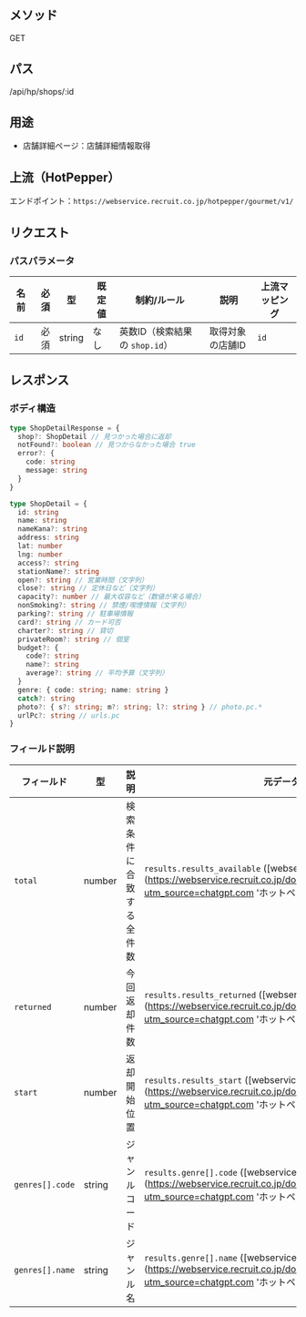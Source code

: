 ## メソッド

GET

## パス

/api/hp/shops/:id

## 用途

- 店舗詳細ページ：店舗詳細情報取得

## 上流（HotPepper）

エンドポイント：`https://webservice.recruit.co.jp/hotpepper/gourmet/v1/`

## リクエスト

### パスパラメータ

| 名前 | 必須 | 型     | 既定値 | 制約/ルール                    | 説明             | 上流マッピング |
| ---- | ---: | ------ | ------ | ------------------------------ | ---------------- | -------------- |
| `id` | 必須 | string | なし   | 英数ID（検索結果の `shop.id`） | 取得対象の店舗ID | `id`           |

## レスポンス

### ボディ構造

```ts
type ShopDetailResponse = {
  shop?: ShopDetail // 見つかった場合に返却
  notFound?: boolean // 見つからなかった場合 true
  error?: {
    code: string
    message: string
  }
}

type ShopDetail = {
  id: string
  name: string
  nameKana?: string
  address: string
  lat: number
  lng: number
  access?: string
  stationName?: string
  open?: string // 営業時間（文字列）
  close?: string // 定休日など（文字列）
  capacity?: number // 最大収容など（数値が来る場合）
  nonSmoking?: string // 禁煙/喫煙情報（文字列）
  parking?: string // 駐車場情報
  card?: string // カード可否
  charter?: string // 貸切
  privateRoom?: string // 個室
  budget?: {
    code?: string
    name?: string
    average?: string // 平均予算（文字列）
  }
  genre: { code: string; name: string }
  catch?: string
  photo?: { s?: string; m?: string; l?: string } // photo.pc.*
  urlPc?: string // urls.pc
}
```

### フィールド説明

| フィールド      | 型     | 説明                     | 元データ                                                                                                                                                                          |
| --------------- | ------ | ------------------------ | --------------------------------------------------------------------------------------------------------------------------------------------------------------------------------- |
| `total`         | number | 検索条件に合致する全件数 | `results.results_available` ([webservice.recruit.co.jp](https://webservice.recruit.co.jp/doc/hotpepper/reference.html?utm_source=chatgpt.com 'ホットペッパー | APIリファレンス')) |
| `returned`      | number | 今回返却件数             | `results.results_returned` ([webservice.recruit.co.jp](https://webservice.recruit.co.jp/doc/hotpepper/reference.html?utm_source=chatgpt.com 'ホットペッパー | APIリファレンス'))  |
| `start`         | number | 返却開始位置             | `results.results_start` ([webservice.recruit.co.jp](https://webservice.recruit.co.jp/doc/hotpepper/reference.html?utm_source=chatgpt.com 'ホットペッパー | APIリファレンス'))     |
| `genres[].code` | string | ジャンルコード           | `results.genre[].code` ([webservice.recruit.co.jp](https://webservice.recruit.co.jp/doc/hotpepper/reference.html?utm_source=chatgpt.com 'ホットペッパー | APIリファレンス'))      |
| `genres[].name` | string | ジャンル名               | `results.genre[].name` ([webservice.recruit.co.jp](https://webservice.recruit.co.jp/doc/hotpepper/reference.html?utm_source=chatgpt.com 'ホットペッパー | APIリファレンス'))      |
